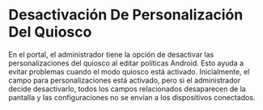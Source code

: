 # Desactivación De Personalización Del Quiosco

En el portal, el administrador tiene la opción de desactivar las personalizaciones del quiosco al editar políticas Android. Esto ayuda a evitar problemas cuando el modo quiosco está activado. Inicialmente, el campo para personalizaciones está activado, pero si el administrador decide desactivarlo, todos los campos relacionados desaparecen de la pantalla y las configuraciones no se envían a los dispositivos conectados.
